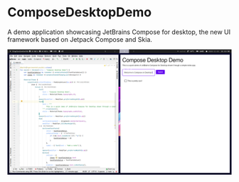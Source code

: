 # ComposeDesktopDemo
A demo application showcasing JetBrains Compose for desktop, the new UI framework based on Jetpack Compose and Skia.

![ComposeDesktopDemo](/art/screenshot.png)
